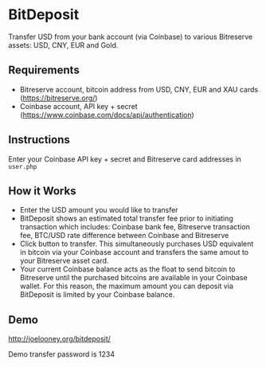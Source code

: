BitDeposit
==========
Transfer USD from your bank account (via Coinbase) to various Bitreserve assets: USD, CNY, EUR and Gold.

Requirements
------------

* Bitreserve account, bitcoin address from USD, CNY, EUR and XAU cards (https://bitreserve.org/)
* Coinbase account, API key + secret (https://www.coinbase.com/docs/api/authentication)

Instructions
------------

Enter your Coinbase API key + secret and Bitreserve card addresses in `user.php`

How it Works
------------

* Enter the USD amount you would like to transfer
* BitDeposit shows an estimated total transfer fee prior to initiating transaction which includes: Coinbase bank fee, Bitreserve transaction fee, BTC/USD rate difference between Coinbase and Bitreserve
* Click button to transfer.  This simultaneously purchases USD equivalent in bitcoin via your Coinbase account and transfers the same amout to your Bitreserve asset card.
* Your current Coinbase balance acts as the float to send bitcoin to Bitreserve until the purchased bitcoins are available in your Coinbase wallet.  For this reason, the maximum amount you can deposit via BitDeposit is limited by your Coinbase balance.

Demo
----

http://joelooney.org/bitdeposit/

Demo transfer password is 1234
